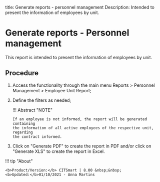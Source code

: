 title: Generate reports - personnel management
Description: Intended to present the information of employees by unit.
# Generate reports - Personnel management

This report is intended to present the information of employees by unit.

Procedure
-------------

1.  Access the functionality through the main menu Reports \> Personnel
    Management \> Employee Unit Report;

2.  Define the filters as needed;


    !!! Abstract "NOTE"

        If an employee is not informed, the report will be generated containing
        the information of all active employees of the respective unit, regarding
        the contract informed.    

3.  Click on "Generate PDF" to create the report in PDF and/or click on
    "Generate XLS" to create the report in Excel.

!!! tip "About"

    <b>Product/Version:</b> CITSmart | 8.00 &nbsp;&nbsp;
    <b>Updated:</b>01/10/2021 - Anna Martins
